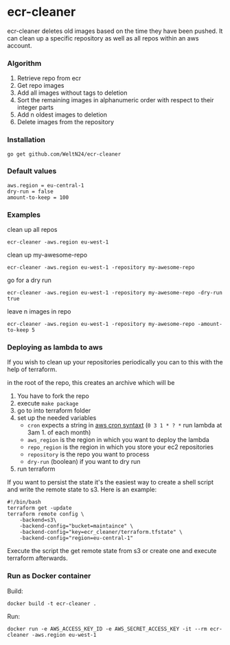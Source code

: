 # ecr-cleaner

ecr-cleaner deletes old images based on the time they have been pushed.
It can clean up a specific repository as well as all repos within an aws account.

### Algorithm
1. Retrieve repo from ecr
2. Get repo images
3. Add all images without tags to deletion
4. Sort the remaining images in alphanumeric order with respect to their integer parts
5. Add n oldest images to deletion
6. Delete images from the repository

### Installation
    go get github.com/WeltN24/ecr-cleaner

### Default values
    aws.region = eu-central-1
    dry-run = false
    amount-to-keep = 100

### Examples
clean up all repos

`ecr-cleaner -aws.region eu-west-1`

clean up my-awesome-repo

`ecr-cleaner -aws.region eu-west-1 -repository my-awesome-repo`

go for a dry run

`ecr-cleaner -aws.region eu-west-1 -repository my-awesome-repo -dry-run true`

leave n images in repo

`ecr-cleaner -aws.region eu-west-1 -repository my-awesome-repo -amount-to-keep 5`


### Deploying as lambda to aws
If you wish to clean up your repositories periodically you can to this with the help of terraform. 

in the root of the repo, this creates an archive which will be 

1. You have to fork the repo
2. execute `make package`
3. go to into terraform folder
4. set up the needed variables
    * `cron` expects a string in [aws cron syntaxt](http://docs.aws.amazon.com/AmazonCloudWatch/latest/events/ScheduledEvents.html) (`0 3 1 * ? *` run lambda at 3am 1. of each month)
    * `aws_region` is the region in which you want to deploy the lambda
    * `repo_region` is the region in which you store your ec2 repositories
    * `repository` is the repo you want to process
    * `dry-run` (boolean) if you want to dry run
5. run terraform

If you want to persist the state it's the easiest way to create a shell script and write the remote state to s3. Here is an example:
    
    #!/bin/bash
    terraform get -update
    terraform remote config \
        -backend=s3\
        -backend-config="bucket=maintaince" \
        -backend-config="key=ecr_cleaner/terraform.tfstate" \
        -backend-config="region=eu-central-1"
        
Execute the script the get remote state from s3 or create one and execute terraform afterwards.

### Run as Docker container

Build:

	docker build -t ecr-cleaner .
	
Run:

	docker run -e AWS_ACCESS_KEY_ID -e AWS_SECRET_ACCESS_KEY -it --rm ecr-cleaner -aws.region eu-west-1